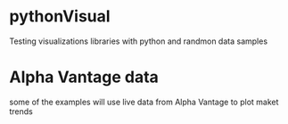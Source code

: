 # pythonVisual
Testing visualizations libraries with python and randmon data samples

# Alpha Vantage data
some of the examples will use live data from Alpha Vantage to plot maket trends
